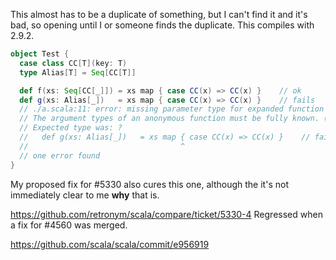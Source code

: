 This almost has to be a duplicate of something, but I can't find it and it's bad, so opening until I or someone finds the duplicate.  This compiles with 2.9.2.
```scala
object Test {
  case class CC[T](key: T)
  type Alias[T] = Seq[CC[T]]

  def f(xs: Seq[CC[_]]) = xs map { case CC(x) => CC(x) }    // ok
  def g(xs: Alias[_])   = xs map { case CC(x) => CC(x) }    // fails
  // ./a.scala:11: error: missing parameter type for expanded function
  // The argument types of an anonymous function must be fully known. (SLS 8.5)
  // Expected type was: ?
  //   def g(xs: Alias[_])   = xs map { case CC(x) => CC(x) }    // fails
  //                                  ^
  // one error found
}
```
My proposed fix for #5330 also cures this one, although the it's not immediately clear to me **why** that is.

https://github.com/retronym/scala/compare/ticket/5330-4
Regressed when a fix for #4560 was merged.

https://github.com/scala/scala/commit/e956919
